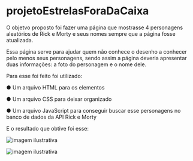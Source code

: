 # projetoEstrelasForaDaCaixa

O objetvo proposto foi fazer uma página que mostrasse 4 personagens aleatórios de Rick e Morty e seus nomes
sempre que a página fosse atualizada.

Essa página serve para ajudar quem não conhece o desenho a conhecer pelo menos seus
personagens, sendo assim a página deveria apresentar duas informações: a foto do
personagem e o nome dele.

Para esse foi feito foi utilizado:

● Um arquivo HTML para os elementos

● Um arquivo CSS para deixar organizado

● Um arquivo JavaScript para conseguir buscar esse personagens no banco de dados
da API Rick e Morty

E o resultado que obtive foi esse:

![imagem ilustrativa](https://github.com/Elainedss/projetoEstrelasForaDaCaixa/blob/main/desafioZup.jpg)

![imagem ilustrativa](https://github.com/Elainedss/projetoEstrelasForaDaCaixa/blob/main/desafioZup2.jpg)
